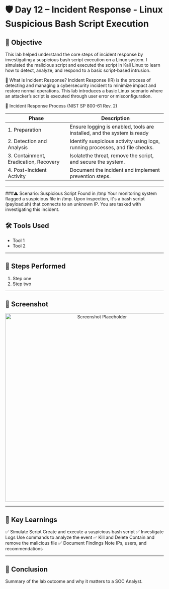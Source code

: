 # 🛡️ Day 12 – Incident Response - Linux Suspicious Bash Script Execution

## 📌 Objective
This lab helped understand the core steps of incident response by investigating a suspicious bash script execution on a Linux system. I simulated the malicious script and executed the script in Kali Linux to learn how to detect, analyze, and respond to a basic script-based intrusion.

📘 What is Incident Response?
Incident Response (IR) is the process of detecting and managing a cybersecurity incident to minimize impact and restore normal operations. This lab introduces a basic Linux scenario where an attacker’s script is executed through user error or misconfiguration.

🔁 Incident Response Process (NIST SP 800-61 Rev. 2)

| **Phase**           | **Description**                |
|----------------------------------|---------------------------|
| 1. Preparation  | Ensure logging is enabled, tools are installed, and the system is ready   |
| 2. Detection and Analysis  | Identify suspicious activity using logs, running processes, and file checks.  |
| 3. Containment, Eradication, Recovery | Isolatethe threat, remove the script, and secure the system.    |
| 4. Post-Incident Activity | Document the incident and implement prevention steps.    |

---

###⚠️ Scenario: Suspicious Script Found in /tmp
Your monitoring system flagged a suspicious file in /tmp. Upon inspection, it's a bash script (payload.sh) that connects to an unknown IP. You are tasked with investigating this incident.


## 🛠️ Tools Used
- Tool 1
- Tool 2

---

## 🧪 Steps Performed
1. Step one
2. Step two

---

## 📸 Screenshot
<p align="center">
  <img src="../../Screenshots/Day12.png" alt="Screenshot Placeholder" width="600">
</p>

---

## 🧠 Key Learnings
✅ Simulate Script Create and execute a suspicious bash script
✅ Investigate Logs Use commands to analyze the event
✅ Kill and Delete Contain and remove the malicious file
✅ Document Findings Note IPs, users, and recommendations

---

## 🎯 Conclusion
Summary of the lab outcome and why it matters to a SOC Analyst.
